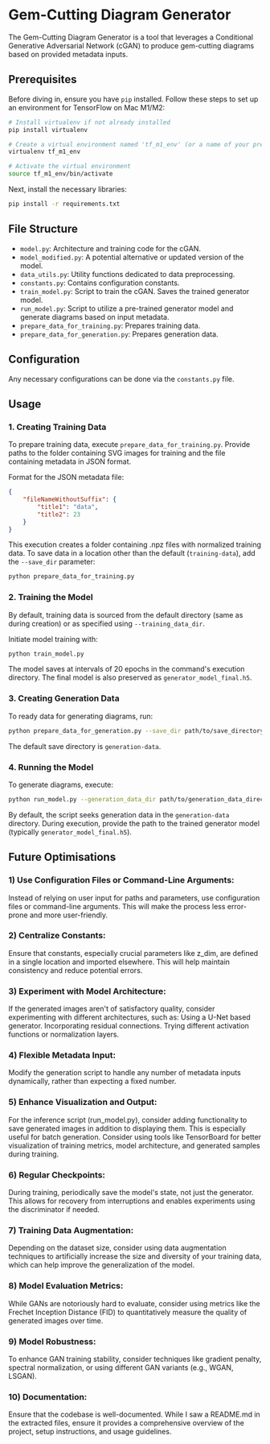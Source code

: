 
# Gem-Cutting Diagram Generator

The Gem-Cutting Diagram Generator is a tool that leverages a Conditional Generative Adversarial Network (cGAN) to produce gem-cutting diagrams based on provided metadata inputs.

## Prerequisites

Before diving in, ensure you have `pip` installed. Follow these steps to set up an environment for TensorFlow on Mac M1/M2:

```bash
# Install virtualenv if not already installed
pip install virtualenv

# Create a virtual environment named 'tf_m1_env' (or a name of your preference)
virtualenv tf_m1_env

# Activate the virtual environment
source tf_m1_env/bin/activate
```

Next, install the necessary libraries:

```bash
pip install -r requirements.txt
```

## File Structure

- `model.py`: Architecture and training code for the cGAN.
- `model_modified.py`: A potential alternative or updated version of the model.
- `data_utils.py`: Utility functions dedicated to data preprocessing.
- `constants.py`: Contains configuration constants.
- `train_model.py`: Script to train the cGAN. Saves the trained generator model.
- `run_model.py`: Script to utilize a pre-trained generator model and generate diagrams based on input metadata.
- `prepare_data_for_training.py`: Prepares training data.
- `prepare_data_for_generation.py`: Prepares generation data.

## Configuration

Any necessary configurations can be done via the `constants.py` file.

## Usage

### 1. Creating Training Data

To prepare training data, execute `prepare_data_for_training.py`. Provide paths to the folder containing SVG images for training and the file containing metadata in JSON format.

Format for the JSON metadata file:

```json
{
	"fileNameWithoutSuffix": {
		"title1": "data",
		"title2": 23
	}
}
```

This execution creates a folder containing .npz files with normalized training data. To save data in a location other than the default (`training-data`), add the `--save_dir` parameter:

```bash
python prepare_data_for_training.py
```

### 2. Training the Model

By default, training data is sourced from the default directory (same as during creation) or as specified using `--training_data_dir`.

Initiate model training with:

```bash
python train_model.py
```

The model saves at intervals of 20 epochs in the command's execution directory. The final model is also preserved as `generator_model_final.h5`.

### 3. Creating Generation Data

To ready data for generating diagrams, run:

```bash
python prepare_data_for_generation.py --save_dir path/to/save_directory
```

The default save directory is `generation-data`.

### 4. Running the Model

To generate diagrams, execute:

```bash
python run_model.py --generation_data_dir path/to/generation_data_directory
```

By default, the script seeks generation data in the `generation-data` directory. During execution, provide the path to the trained generator model (typically `generator_model_final.h5`).

## Future Optimisations

### 1) Use Configuration Files or Command-Line Arguments:
Instead of relying on user input for paths and parameters, use configuration files or command-line arguments. This will make the process less error-prone and more user-friendly.

### 2) Centralize Constants:
Ensure that constants, especially crucial parameters like z_dim, are defined in a single location and imported elsewhere. This will help maintain consistency and reduce potential errors.


### 3) Experiment with Model Architecture:

If the generated images aren't of satisfactory quality, consider experimenting with different architectures, such as:
Using a U-Net based generator.
Incorporating residual connections.
Trying different activation functions or normalization layers.

### 4) Flexible Metadata Input:

Modify the generation script to handle any number of metadata inputs dynamically, rather than expecting a fixed number.


### 5) Enhance Visualization and Output:

For the inference script (run_model.py), consider adding functionality to save generated images in addition to displaying them. This is especially useful for batch generation.
Consider using tools like TensorBoard for better visualization of training metrics, model architecture, and generated samples during training.

### 6) Regular Checkpoints:

During training, periodically save the model's state, not just the generator. This allows for recovery from interruptions and enables experiments using the discriminator if needed.

### 7) Training Data Augmentation:

Depending on the dataset size, consider using data augmentation techniques to artificially increase the size and diversity of your training data, which can help improve the generalization of the model.

### 8) Model Evaluation Metrics:

While GANs are notoriously hard to evaluate, consider using metrics like the Frechet Inception Distance (FID) to quantitatively measure the quality of generated images over time.

### 9) Model Robustness:

To enhance GAN training stability, consider techniques like gradient penalty, spectral normalization, or using different GAN variants (e.g., WGAN, LSGAN).

### 10) Documentation:

Ensure that the codebase is well-documented. While I saw a README.md in the extracted files, ensure it provides a comprehensive overview of the project, setup instructions, and usage guidelines.
